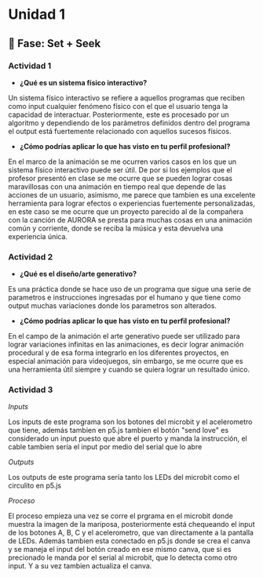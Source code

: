 # Unidad 1

## 🔎 Fase: Set + Seek

### Actividad 1

- __¿Qué es un sistema físico interactivo?__

Un sistema físico interactivo se refiere a aquellos programas que reciben como input cualquier fenómeno físico con el que el usuario tenga la capacidad de interactuar. Posteriormente, este es procesado por un algoritmo y dependiendo de los parámetros definidos dentro del programa el output está fuertemente relacionado con aquellos sucesos físicos.

- __¿Cómo podrías aplicar lo que has visto en tu perfil profesional?__

En el marco de la animación se me ocurren varios casos en los que un sistema físico interactivo puede ser útil. De por si los ejemplos que el profesor presentó en clase se me ocurre que se pueden lograr cosas maravillosas con una animación en tiempo real que depende de las acciones de un usuario, asimismo, me parece que tambien es una excelente herramienta para lograr efectos o experiencias fuertemente personalizadas, en este caso se me ocurre que un proyecto parecido al de la compañera con la canción de AURORA se presta para muchas cosas en una animación común y corriente, donde se reciba la música y esta devuelva una experiencia única.

### Actividad 2

- __¿Qué es el diseño/arte generativo?__

Es una práctica donde se hace uso de un programa que sigue una serie de parametros e instrucciones ingresadas por el humano y que tiene como output muchas variaciones donde los parametros son alterados.

- __¿Cómo podrías aplicar lo que has visto en tu perfil profesional?__

En el campo de la animación el arte generativo puede ser utilizado para lograr variaciones infinitas en las animaciones, es decir lograr animación procedural y de esa forma integrarlo en los diferentes proyectos, en especial animación para videojuegos, sin embargo, se me ocurre que es una herramienta útil siempre y cuando se quiera lograr un resultado único.

### Actividad 3

_Inputs_

Los inputs de este programa son los botones del microbit y el acelerometro que tiene, además tambien en p5.js tambien el botón "send love" es considerado un input puesto que abre el puerto y manda la instrucción, el cable tambien sería el input por medio del serial que lo abre

_Outputs_

Los outputs de este programa sería tanto los LEDs del microbit como el circulito en p5.js

_Proceso_

El proceso empieza una vez se corre el prgrama en el microbit donde muestra la imagen de la mariposa, posteriormente está chequeando el input de los botones A, B, C y el acelerometro, que van directamente a la pantalla de LEDs.
Además tambien esta conectado en p5.js donde se crea el canva y se maneja el input del botón creado en ese mismo canva, que si es precionado le manda por el serial al microbit, que lo detecta como otro input. Y a su vez tambien actualiza el canva.
